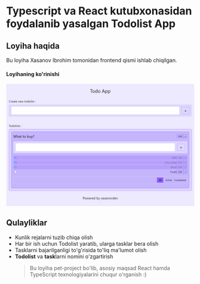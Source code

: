 # Typescript va React kutubxonasidan foydalanib yasalgan Todolist App
## Loyiha haqida
Bu loyiha Xasanov Ibrohim tomonidan frontend qismi ishlab chiqilgan.
#### Loyihaning ko'rinishi
![Tux, the Linux mascot](public/todo-app-image.png)
## Qulayliklar
- Kunlik rejalarni tuzib chiqa olish
- Har bir ish uchun Todolist yaratib, ularga tasklar bera olish
- Tasklarni bajarilganligi to'g'risida to'liq ma'lumot olish
- **Todolist** va **task**larni nomini o'zgartirish
  > Bu loyiha pet-project bo'lib, asosiy maqsad React hamda TypeScript texnologiyalarini chuqur o'rganish :)
